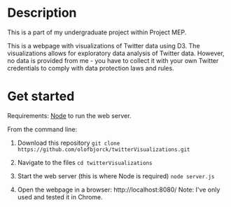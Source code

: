 # Description

This is a part of my undergraduate project within Project MEP.

This is a webpage with visualizations of Twitter data using D3. The visualizations allows for exploratory data analysis of Twitter data. However, no data is provided from me - you have to collect it with your own Twitter credentials to comply with data protection laws and rules.

# Get started

Requirements: [Node](https://nodejs.org/en/) to run the web server.

From the command line:

1. Download this repository
`
git clone https://github.com/olofbjorck/twitterVisualizations.git
`

2. Navigate to the files
`
cd twitterVisualizations
`

3. Start the web server (this is where Node is required)
`
node server.js
`

4. Open the webpage in a browser: http://localhost:8080/
Note: I've only used and tested it in Chrome.
